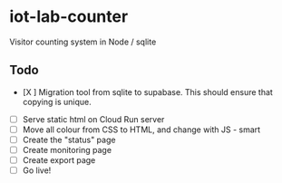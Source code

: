 # iot-lab-counter

Visitor counting system in Node / sqlite

## Todo
- [X ] Migration tool from sqlite to supabase. This should ensure that copying is unique.
- [ ] Serve static html on Cloud Run server
- [ ] Move all colour from CSS to HTML, and change with JS - smart
- [ ] Create the "status" page
- [ ] Create monitoring page
- [ ] Create export page
- [ ] Go live!
